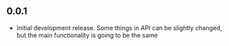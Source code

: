 ## 0.0.1

* Initial development release. Some things in API can be slightly changed, but the main functionality is going to be the same 
